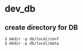 # dev_db

## create directory for DB

``` shell
$ mkdir -p db/local/conf
$ mkdir -p db/local/data

```
